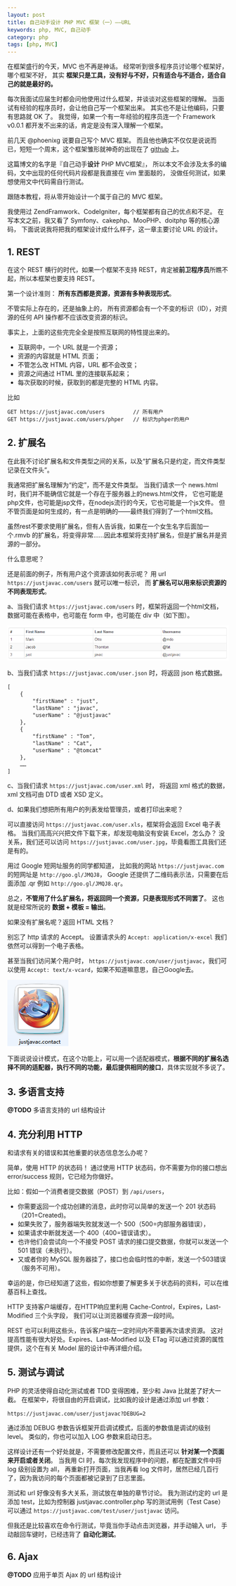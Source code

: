 ```yaml
---
layout: post
title: 自己动手设计 PHP MVC 框架（一）——URL
keywords: php, MVC, 自己动手
category: php
tags: [php, MVC]
---
```


在框架盛行的今天，MVC 也不再是神话。
经常听到很多程序员讨论哪个框架好，哪个框架不好，
其实 **框架只是工具，没有好与不好，只有适合与不适合，适合自己的就是最好的。**

每次我面试应届生时都会问他使用过什么框架，并谈谈对这些框架的理解。
当面试有经验的程序员时，会让他自己写一个框架出来。
其实也不是让他编码，只要有思路就 OK 了。
我觉得，如果一个有一年经验的程序员连一个 Framework v0.0.1 都开发不出来的话，肯定是没有深入理解一个框架。

前几天 @phoenixg 说要自己写个 MVC 框架。
而且他也确实不仅仅是说说而已，短短一个周末，这个框架雏形就神奇的出现在了 [github](https://github.com/phoenixg/phx) 上。

这篇博文的名字是『自己动手<strong>设计</strong> PHP MVC框架』，
所以本文不会涉及太多的编码，文中出现的任何代码片段都是我直接在 vim 里面敲的，
没做任何测试，如果想使用文中代码需自行测试。

跟随本教程，将从零开始设计一个属于自己的 MVC 框架。

我使用过 ZendFramwork、CodeIgniter，每个框架都有自己的优点和不足。
在写本文之前，我又看了 Symfony、cakephp、MooPHP、doitphp 等的核心源码，
下面说说我将把我的框架设计成什么样子，这一章主要讨论 URL 的设计。

## 1. REST

在这个 REST 横行的时代，如果一个框架不支持 REST，肯定被<strong>前卫程序员</strong>所瞧不起，所以本框架也要支持 REST。

第一个设计准则： **所有东西都是资源，资源有多种表现形式**。

不管实际上存在的，还是抽象上的，
所有资源都会有一个不变的标识（ID），对资源的任何 API 操作都不应该改变资源的标识。

事实上，上面的这些完完全全是按照互联网的特性提出来的。

* 互联网中，一个 URL 就是一个资源；
* 资源的内容就是 HTML 页面；
* 不管怎么改 HTML 内容，URL 都不会改变；
* 资源之间通过 HTML 里的连接联系起来；
* 每次获取的时候，获取到的都是完整的 HTML 内容。

比如

    GET https://justjavac.com/users         // 所有用户
    GET https://justjavac.com/users/phper   // 标识为phper的用户

## 2. 扩展名

在此我不讨论扩展名和文件类型之间的关系，以及“扩展名只是约定，而文件类型记录在文件头”。

我通常把扩展名理解为“约定”，而不是文件类型。
当我们请求一个 news.html 时，我们并不能确信它就是一个存在于服务器上的news.html文件，
它也可能是php文件，也可能是jsp文件，在nodejs流行的今天，它也可能是一个js文件。
但不管页面是如何生成的，有一点是明确的——最终我们得到了一个html文档。

虽然rest不要求使用扩展名，但有人告诉我，如果在一个女生名字后面加一个.rmvb 的扩展名，将变得非常……因此本框架将支持扩展名，但是扩展名并是资源的一部分。

什么意思呢？

还是前面的例子，所有用户这个资源该如何表示呢？
用 url `https://justjavac.com/users` 就可以唯一标识，
而 **扩展名可以用来标识资源的不同表现形式**。

a、当我们请求 `https://justjavac.com/users` 时，框架将返回一个html文档，
数据可能在表格中，也可能在 form 中，也可能在 div 中（如下图）。

![table of users](/assets/images/diy-design-php-mvc-framework-url-users.png "table of users")

b、当我们请求 `https://justjavac.com/user.json` 时，将返回 json 格式数据。

    [
        {
            "firstName" : "just",
            "lastName" : "javac",
            "userName" : "@justjavac"
        },
        {
            "firstName" : "Tom",
            "lastName" : "Cat",
            "userName" : "@tomcat"
        },
        ……
    ]

c、当我们请求 `https://justjavac.com/user.xml` 时，
将返回 xml 格式的数据，xml 文档可由 DTD 或者 XSD 定义。

d、如果我们想把所有用户的列表发给管理员，或者打印出来呢？

可以直接访问 `https://justjavac.com/user.xls`，框架将会返回 Excel 电子表格。
当我们高高兴兴把文件下载下来，却发现电脑没有安装 Excel，怎么办？
没关系，我们还可以访问 `https://justjavac.com/user.jpg`，毕竟看图工具我们还是有的。

用过 Google 短网址服务的同学都知道，
比如我的网站 `https://justjavac.com` 的短网址是 `http://goo.gl/JMQJ8`，
Google 还提供了二维码表示法，只需要在后面添加 .qr 例如 `http://goo.gl/JMQJ8.qr`。

总之，**不管用了什么扩展名，将返回同一个资源，只是表现形式不同罢了**。
这也就是经常所说的 **数据 + 模板 = 输出**。

如果没有扩展名呢？返回 HTML 文档？

别忘了 http 请求的 Accept。
设置请求头的 `Accept: application/x-excel` 我们依然可以得到一个电子表格。

甚至当我们访问某个用户时， `https://justjavac.com/user/justjavac`，我们可以使用 `Accept: text/x-vcard`，如果不知道嘛意思，自己Google去。

![justjavac.vcard](/assets/images/diy-design-php-mvc-framework-url-vcard.png "justjavac.vcard")

下面说说设计模式，在这个功能上，可以用一个适配器模式，**根据不同的扩展名选择不同的适配器，执行不同的功能，最后提供相同的接口**，具体实现就不多说了。

## 3. 多语言支持

**@TODO** 多语言支持的 url 结构设计

## 4. 充分利用 HTTP

和请求有关的错误和其他重要的状态信息怎么办呢？

简单，使用 HTTP 的状态码！
通过使用 HTTP 状态码，你不需要为你的接口想出 error/success 规则，它已经为你做好。

比如：假如一个消费者提交数据（POST）到 `/api/users`，

* 你需要返回一个成功创建的消息，此时你可以简单的发送一个 201 状态码（201=Created)。
* 如果失败了，服务器端失败就发送一个 500（500=内部服务器错误），
* 如果请求中断就发送一个 400（400=错误请求）。
* 也许他们会尝试向一个不接受 POST 请求的接口提交数据，你就可以发送一个 501 错误（未执行）。
* 又或者你的 MySQL 服务器挂了，接口也会临时性的中断，发送一个503错误（服务不可用）。

幸运的是，你已经知道了这些，假如你想要了解更多关于状态码的资料，可以在维基百科上查找。 

HTTP 支持客户端缓存，在HTTP响应里利用 Cache-Control，Expires，Last-Modified 三个头字段，
我们可以让浏览器缓存资源一段时间。

REST 也可以利用这些头，告诉客户端在一定时间内不需要再次请求资源。
这对提高性能有很大好处。Expires、Last-Modified 以及 ETag 可以通过资源的属性提供，这个在有关 Model 层的设计中再详细介绍。

## 5. 测试与调试

PHP 的灵活使得自动化测试或者 TDD 变得困难，至少和 Java 比就差了好大一截。
在框架中，将很自由的开启调试，比如我的设计是通过添加 url 参数：

    https://justjavac.com/user/justjavac?DEBUG=2
    
通过添加 DEBUG 参数告诉框架开启调试模式，后面的参数值是调试的级别 level。
类似的，你也可以加入 LOG 参数来启动日志。

这样设计还有一个好处就是，不需要修改配置文件，而且还可以 **针对某一个页面来开启或者关闭**。
当我用 CI 时，每次我发现程序中的问题，都在配置文件中将 log 级别设置为 all，
再重新打开页面，当我再看 log 文件时，居然已经几百行了，因为我访问的每个页面都被记录到了日志里面。

测试和 url 好像没有多大关系，测试放在单独的章节讨论。
我为测试约定的 url 是添加 test，比如为控制器 justjavac.controller.php 写的测试用例（Test Case）可以通过 `https://justjavac.com/test/user/justjavac` 访问。

但我还是比较喜欢在命令行测试，毕竟当你手动点击浏览器，并手动输入 url，
手动敲回车键时，已经违背了 **自动化测试**。

## 6. Ajax

**@TODO** 应用于单页 Ajax 的 url 结构设计
